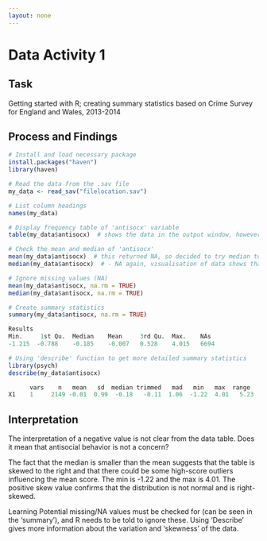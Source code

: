 ```yaml
---
layout: none
---
```


# Data Activity 1

## Task

Getting started with R; creating summary statistics based on Crime Survey for England and Wales, 2013-2014

## Process and Findings

```r
# Install and load necessary package
install.packages("haven")
library(haven)

# Read the data from the .sav file
my_data <- read_sav("filelocation.sav")

# List column headings
names(my_data)

# Display frequency table of 'antisocx' variable
table(my_data$antisocx)  # shows the data in the output window, however realized it is better to view this in the ‘my_data’ tab in the programming window.  

# Check the mean and median of 'antisocx'
mean(my_data$antisocx)  # this returned NA, so decided to try median to see if same issue
median(my_data$antisocx)  # - NA again, visualisation of data shows that ‘NA’ is a recorded response in many rows. Therefore, we need to tell R to ignore missing values, as shown below.

# Ignore missing values (NA)
mean(my_data$antisocx, na.rm = TRUE)
median(my_data$antisocx, na.rm = TRUE)

# Create summary statistics
summary(my_data$antisocx, na.rm = TRUE)

Results
Min.     1st Qu.  Median    Mean     3rd Qu.  Max.    NAs
-1.215  -0.788    -0.185    -0.007   0.528    4.015   6694

# Using 'describe' function to get more detailed summary statistics
library(psych)
describe(my_data$antisocx)

      vars    n   mean   sd  median trimmed   mad   min   max  range   skew kurtosis   se
X1    1     2149 -0.01  0.99  -0.18   -0.11  1.06  -1.22  4.01   5.23   0.8  0.23     0.02

```
## Interpretation
The interpretation of a negative value is not clear from the data table. Does it mean that antisocial behavior is not a concern?

The fact that the median is smaller than the mean suggests that the table is skewed to the right and that there could be some high-score outliers influencing the mean score. The min is -1.22 and the max is 4.01. The positive skew value confirms that the distribution is not normal and is right-skewed.

Learning
Potential missing/NA values must be checked for (can be seen in the ‘summary’), and R needs to be told to ignore these. Using ‘Describe’ gives more information about the variation and ‘skewness’ of the data.
